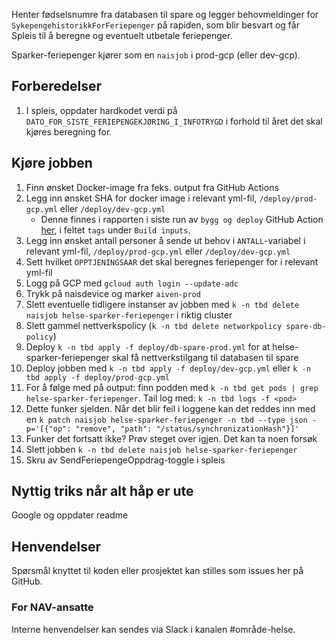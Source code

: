 Henter fødselsnumre fra databasen til spare og legger behovmeldinger for `SykepengehistorikkForFeriepenger` på rapiden, som blir besvart og får Spleis til å beregne og eventuelt utbetale feriepenger.

Sparker-feriepenger kjører som en `naisjob` i prod-gcp (eller dev-gcp).

## Forberedelser
1. I spleis, oppdater hardkodet verdi på `DATO_FOR_SISTE_FERIEPENGEKJØRING_I_INFOTRYGD` i forhold til året det skal kjøres beregning for.

## Kjøre jobben
1. Finn ønsket Docker-image fra feks. output fra GitHub Actions
1. Legg inn ønsket SHA for docker image i relevant yml-fil, `/deploy/prod-gcp.yml` eller `/deploy/dev-gcp.yml`
   - Denne finnes i rapporten i siste run av `bygg og deploy` GitHub Action [her](https://github.com/navikt/helse-sparker-feriepenger/actions), i feltet `tags` under `Build inputs`.
1. Legg inn ønsket antall personer å sende ut behov i `ANTALL`-variabel i relevant yml-fil, `/deploy/prod-gcp.yml` eller `/deploy/dev-gcp.yml`
1. Sett hvilket `OPPTJENINGSAAR` det skal beregnes feriepenger for i relevant yml-fil
1. Logg på GCP med `gcloud auth login --update-adc` 
1. Trykk på naisdevice og marker `aiven-prod`
1. Slett eventuelle tidligere instanser av jobben med `k -n tbd delete naisjob helse-sparker-feriepenger` i riktig cluster
1. Slett gammel nettverkspolicy (`k -n tbd delete networkpolicy spare-db-policy`)
1. Deploy `k -n tbd apply -f deploy/db-spare-prod.yml` for at helse-sparker-feriepenger skal få nettverkstilgang til databasen til spare
1. Deploy jobben med `k -n tbd apply -f deploy/dev-gcp.yml` eller `k -n tbd apply -f deploy/prod-gcp.yml`
1. For å følge med på output: finn podden med `k -n tbd get pods | grep helse-sparker-feriepenger`. Tail log med: `k -n tbd logs -f <pod>`
1. Dette funker sjelden. Når det blir feil i loggene kan det reddes inn med en `k patch naisjob helse-sparker-feriepenger -n tbd --type json -p='[{"op": "remove", "path": "/status/synchronizationHash"}]'`
1. Funker det fortsatt ikke? Prøv steget over igjen. Det kan ta noen forsøk
1. Slett jobben `k -n tbd delete naisjob helse-sparker-feriepenger`
1. Skru av SendFeriepengeOppdrag-toggle i spleis

## Nyttig triks når alt håp er ute
Google og oppdater readme

## Henvendelser
Spørsmål knyttet til koden eller prosjektet kan stilles som issues her på GitHub.

### For NAV-ansatte
Interne henvendelser kan sendes via Slack i kanalen #område-helse.
